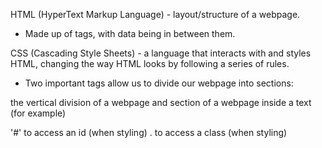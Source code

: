 HTML (HyperText Markup Language) - layout/structure of a webpage. 
- Made up of tags, with data being in between them. 

CSS (Cascading Style Sheets) - a language that interacts with and styles HTML, changing the way HTML looks by following a series of rules. 

- Two important tags allow us to divide our webpage into sections: 
<div></div> the vertical division of a webpage
and 
<span> </span> section of a webpage inside a text (for example)

'#' to access an id (when styling)
. to access a class (when styling) 

